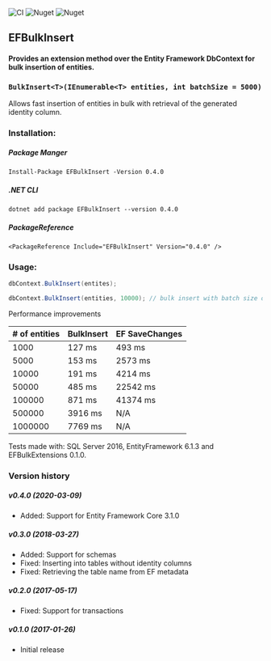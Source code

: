 ![CI](https://github.com/andreisabau/EFBulkInsert/workflows/CI/badge.svg?branch=master)
![Nuget](https://img.shields.io/nuget/v/EFBulkInsert)
![Nuget](https://img.shields.io/nuget/dt/EFBulkInsert)
## EFBulkInsert
#### Provides an extension method over the Entity Framework DbContext for bulk insertion of entities.

### `BulkInsert<T>(IEnumerable<T> entities, int batchSize = 5000)`

Allows fast insertion of entities in bulk with retrieval of the generated identity column.

### Installation:
##### Package Manger
```
Install-Package EFBulkInsert -Version 0.4.0
```
##### .NET CLI
```
dotnet add package EFBulkInsert --version 0.4.0
```
##### PackageReference
```
<PackageReference Include="EFBulkInsert" Version="0.4.0" />
```


### Usage:

```csharp
dbContext.BulkInsert(entites);

dbContext.BulkInsert(entities, 10000); // bulk insert with batch size of 10000
```

Performance improvements

| # of entities | BulkInsert | EF SaveChanges |
| ------------|------------|----------------|
| 1000        | 127 ms     | 493 ms |
| 5000        | 153 ms     | 2573 ms |
| 10000       | 191 ms     | 4214 ms   |
| 50000       | 485 ms     | 22542 ms  |
| 100000      | 871 ms     | 41374 ms   |
| 500000      | 3916 ms    | N/A  |
| 1000000     | 7769 ms    | N/A  |

Tests made with: SQL Server 2016, EntityFramework 6.1.3 and EFBulkExtensions 0.1.0.

### Version history
##### v0.4.0 (2020-03-09)
 - Added: Support for Entity Framework Core 3.1.0
 
##### v0.3.0 (2018-03-27)
 - Added: Support for schemas
 - Fixed: Inserting into tables without identity columns
 - Fixed: Retrieving the table name from EF metadata
 
##### v0.2.0 (2017-05-17)
 - Fixed: Support for transactions

##### v0.1.0 (2017-01-26)
 - Initial release
